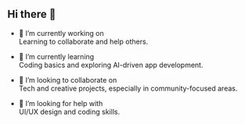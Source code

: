 ## Hi there 👋  

- 🔭 I’m currently working on  
  Learning to collaborate and help others.

- 🌱 I’m currently learning  
  Coding basics and exploring AI-driven app development.

- 📍 I’m looking to collaborate on  
  Tech and creative projects, especially in community-focused areas.

- 🤔 I’m looking for help with  
  UI/UX design and coding skills.
